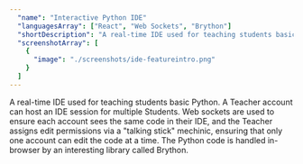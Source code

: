 ```yaml
---
  "name": "Interactive Python IDE"
  "languagesArray": ["React", "Web Sockets", "Brython"]
  "shortDescription": "A real-time IDE used for teaching students basic Python."
  "screenshotArray": [
    {
      "image": "./screenshots/ide-featureintro.png"
    }
  ]
---
```


A real-time IDE used for teaching students basic Python. A Teacher account can host an IDE session for multiple Students. Web sockets are used to ensure each account sees the same code in their IDE, and the Teacher assigns edit permissions via a "talking stick" mechinic, ensuring that only one account can edit the code at a time. The Python code is handled in-browser by an interesting library called Brython.
